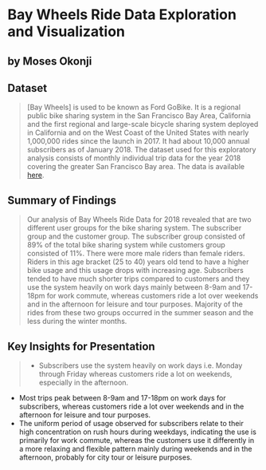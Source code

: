 # Bay Wheels Ride Data Exploration and Visualization
## by Moses Okonji


## Dataset

> [Bay Wheels] is used to be known as Ford GoBike. It is a regional public bike sharing system in the San Francisco Bay Area, California and the first regional and large-scale bicycle sharing system deployed in California and on the West Coast of the United States with nearly 1,000,000 rides since the launch in 2017.
It had about 10,000 annual subscribers as of January 2018. The dataset used for this exploratory analysis consists of monthly individual trip data for the year 2018 covering the greater San Francisco Bay area.
The data is available [here](https://s3.amazonaws.com/baywheels-data/index.html).

## Summary of Findings

> Our analysis of Bay Wheels Ride Data for 2018 revealed that are two different user groups for the bike sharing system. The subscriber group and the customer group. The subscriber group consisted of 89% of the total bike sharing system while customers group consisted of 11%. There were more male riders than female riders. Riders in this age bracket (25 to 40) years old tend to have a higher bike usage and this usage drops with increasing age.
Subscribers tended to have much shorter trips compared to customers and they use the system heavily on work days mainly between 8-9am and 17-18pm for work commute, whereas customers ride a lot over weekends and in the afternoon for leisure and tour purposes. 
Majority of the rides from these two groups occurred in the summer season and the less during the winter months.



## Key Insights for Presentation

> * Subscribers use the system heavily on work days i.e. Monday through Friday whereas customers ride a lot on weekends, especially in the afternoon.
  * Most trips peak between 8-9am and 17-18pm on work days for subscribers, whereas customers ride a lot over weekends and in the afternoon for leisure and tour purposes. 
  * The uniform period of usage observed for subscribers relate to their high concentration on rush hours during weekdays, indicating the use is primarily for work commute, whereas the customers use it differently in a more relaxing and flexible pattern mainly during weekends and in the afternoon, probably for city tour or leisure purposes.
